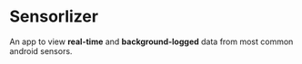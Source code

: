 # Sensorlizer

An app to view **real-time** and **background-logged** data from most common android sensors.
